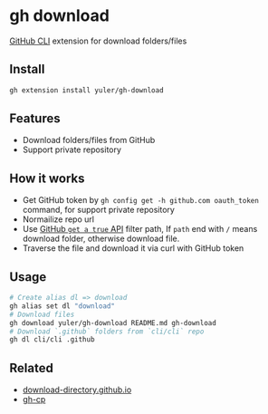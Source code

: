# gh download

[GitHub CLI] extension for download folders/files

## Install

```bash
gh extension install yuler/gh-download
```

## Features

- Download folders/files from GitHub
- Support private repository

## How it works

- Get GitHub token by `gh config get -h github.com oauth_token` command, for support private repository
- Normailize repo url
- Use [GitHub `get a true` API] filter path, If `path` end with `/` means download folder, otherwise download file.
- Traverse the file and download it via curl with GitHub token

## Usage

```bash
# Create alias dl => download
gh alias set dl "download"
# Download files
gh download yuler/gh-download README.md gh-download
# Download `.github` folders from `cli/cli` repo
gh dl cli/cli .github
```

## Related

- [download-directory.github.io]
- [gh-cp]

<!-- Links -->

[github cli]: https://github.com/cli/cli
[download-directory.github.io]: https://download-directory.github.io/
[gh-cp]: https://github.com/mislav/gh-cp
[github `get a true` api]: https://docs.github.com/en/rest/reference/git#get-a-tree
